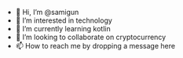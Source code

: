 - 👋 Hi, I’m @samigun
- 👀 I’m interested in technology
- 🌱 I’m currently learning kotlin
- 💞️ I’m looking to collaborate on cryptocurrency
- 📫 How to reach me by dropping a message here

<!---
samigun/samigun is a ✨ special ✨ repository because its `README.md` (this file) appears on your GitHub profile.
You can click the Preview link to take a look at your changes.
--->
